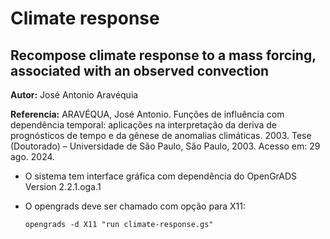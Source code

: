 # Climate response

## Recompose climate response to a mass forcing, associated with an observed convection

**Autor:** José Antonio Aravéquia

**Referencia:** ARAVÉQUA, José Antonio. Funções de influência com dependência temporal: aplicações na interpretação da deriva de prognósticos de tempo e da gênese de anomalias climáticas. 2003. Tese (Doutorado) – Universidade de São Paulo, São Paulo, 2003. Acesso em: 29 ago. 2024.

* O sistema tem interface gráfica com dependência do OpenGrADS Version 2.2.1.oga.1
* O opengrads deve ser chamado com opção para X11:
 
  `opengrads -d X11 "run climate-response.gs"`
